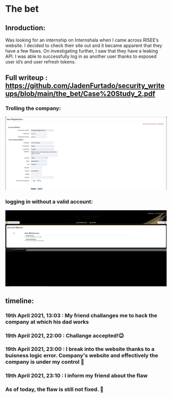 # The bet

## Inroduction:

Was looking for an internship on Internshala when I came across RISEE’s website. I decided to check their site out and it became apparent that they have a few flaws. On investigating further, I saw that they have a leaking API. I was able to successfully log in as another user thanks to exposed user id’s and user refresh tokens. 
## Full writeup : https://github.com/JadenFurtado/security_writeups/blob/main/the_bet/Case%20Study_2.pdf

### Trolling the company:

<img src="https://github.com/JadenFurtado/security_writeups/blob/main/the_bet/c.jpg" />

### logging in without a valid account:

<img src="https://github.com/JadenFurtado/security_writeups/blob/main/the_bet/e.jpg" />

## timeline:

### 19th April 2021, 13:03 : My friend challanges me to hack the company at which his dad works
### 19th April 2021, 22:00 : Challange accepted!😉
### 19th April 2021, 23:00 : I break into the website thanks to a buisness logic error. Company's website and effectively the company is under my control 😤
### 19th April 2021, 23:10 : I inform my friend about the flaw
### As of today, the flaw is still not fixed. 🙅
